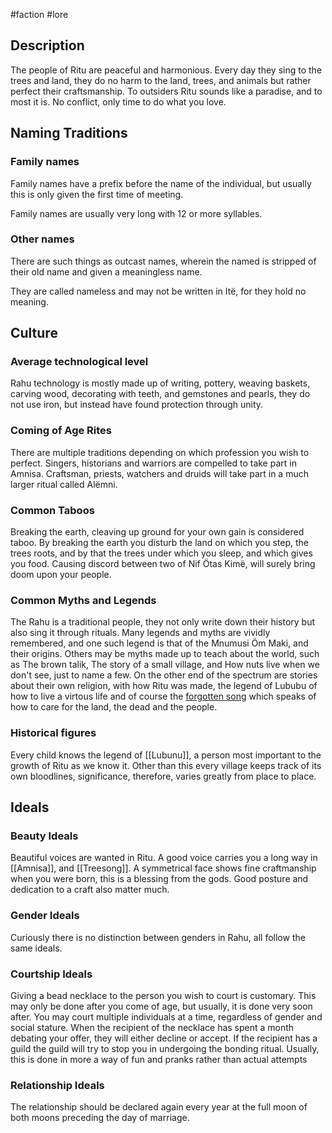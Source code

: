 #faction #lore 
## Description
The people of Ritu are peaceful and harmonious. Every day they sing to the trees and land, they do no harm to the land, trees, and animals but rather perfect their craftsmanship. 
 To outsiders Ritu sounds like a paradise, and to most it is. No conflict, only time to do what you love.
## Naming Traditions
### Family names
Family names have a prefix before the name of the individual, but usually this is only given the first time of meeting.
 
Family names are usually very long with 12 or more syllables.
### Other names
There are such things as outcast names, wherein the named is stripped of their old name and given a meaningless name.
 
They are called nameless and may not be written in Itë, for they hold no meaning.
## Culture
### Average technological level
Rahu technology is mostly made up of writing, pottery, weaving baskets, carving wood, decorating with teeth, and gemstones and pearls, they do not use iron, but instead have found protection through unity.
### Coming of Age Rites
There are multiple traditions depending on which profession you wish to perfect. Singers, historians and warriors are compelled to take part in Amnisa.
Craftsman, priests, watchers and druids will take part in a much larger ritual called Alëmni.
### Common Taboos
Breaking the earth, cleaving up ground for your own gain is considered taboo. By breaking the earth you disturb the land on which you step, the trees roots, and by that the trees under which you sleep, and which gives you food.
Causing discord between two of Nif Ötas Kimë, will surely bring doom upon your people.
### Common Myths and Legends
The Rahu is a traditional people, they not only write down their history but also sing it through rituals.
Many legends and myths are vividly remembered, and one such legend is that of the Mnumusi Öm Maki, and their origins. Others may be myths made up to teach about the world, such as The brown talik, The story of a small village, and How nuts live when we don't see, just to name a few.
On the other end of the spectrum are stories about their own religion, with how Ritu was made, the legend of Lububu of how to live a virtous life and of course the [forgotten song](Numen) which speaks of how to care for the land, the dead and the people.
### Historical figures
Every child knows the legend of [[Lubunu]], a person most important to the growth of Ritu as we know it.
Other than this every village keeps track of its own bloodlines, significance, therefore, varies greatly from place to place.
## Ideals
### Beauty Ideals
Beautiful voices are wanted in Ritu. A good voice carries you a long way in [[Amnisa]], and [[Treesong]]. A symmetrical face shows fine craftmanship when you were born, this is a blessing from the gods. Good posture and dedication to a craft also matter much.
### Gender Ideals
Curiously there is no distinction between genders in Rahu, all follow the same ideals.
### Courtship Ideals
Giving a bead necklace to the person you wish to court is customary. This may only be done after you come of age, but usually, it is done very soon after. 
You may court multiple individuals at a time, regardless of gender and social stature.
When the recipient of the necklace has spent a month debating your offer, they will either decline or accept. 
If the recipient has a guild the guild will try to stop you in undergoing the bonding ritual. Usually, this is done in more a way of fun and pranks rather than actual attempts
### Relationship Ideals
The relationship should be declared again every year at the full moon of both moons preceding the day of marriage.